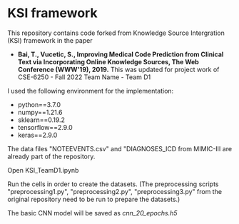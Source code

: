 # KSI framework
This repository contains code forked from Knowledge Source Intergration (KSI) framework in the paper
* **Bai, T., Vucetic, S., Improving Medical Code Prediction from Clinical Text via Incorporating Online Knowledge Sources, The Web Conference (WWW'19), 2019.**
This was updated for project work of CSE-6250 - Fall 2022
Team Name - Team D1



I used the following environment for the implementation:
* python==3.7.0
* numpy==1.21.6
* sklearn==0.19.2
* tensorflow==2.9.0
* keras==2.9.0

The data files "NOTEEVENTS.csv" and "DIAGNOSES_ICD from MIMIC-III are already part of the repository. 

Open KSI_TeamD1.ipynb

Run the cells in order to create the datasets. (The preprocessing scripts "preprocessing1.py", "preprocessing2.py", "preprocessing3.py" from the original repository need to be run to prepare the datasets.)

The basic CNN model will be saved as *cnn_20_epochs.h5*
